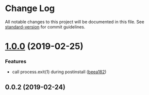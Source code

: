 # Change Log

All notable changes to this project will be documented in this file. See [standard-version](https://github.com/conventional-changelog/standard-version) for commit guidelines.

# [1.0.0](https://github.com/untool/duplitect/compare/v0.0.2...v1.0.0) (2019-02-25)


### Features

* call process.exit(1) during postinstall ([beea182](https://github.com/untool/duplitect/commit/beea182))



<a name="0.0.2"></a>
## 0.0.2 (2019-02-24)
